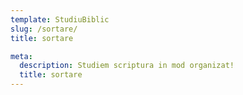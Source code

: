 ```yaml
---
template: StudiuBiblic
slug: /sortare/
title: sortare

meta:
  description: Studiem scriptura in mod organizat!
  title: sortare
---
```

